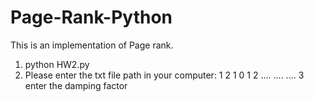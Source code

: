 # Page-Rank-Python

This is an implementation of Page rank.

1. python HW2.py
2. Please enter the txt file path in your computer:
   1 2 1
   0 1 2
   ....
   ....
   ....
3 enter the damping factor
